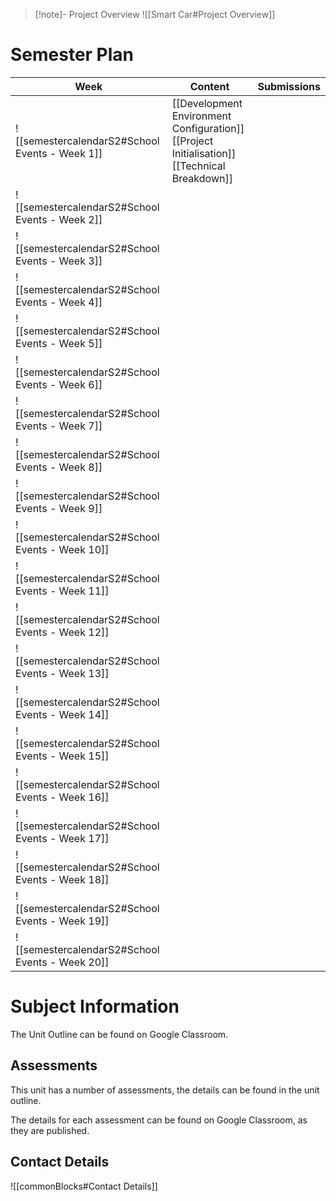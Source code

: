 > [!note]- Project Overview
> ![[Smart Car#Project Overview]]


# Semester Plan


| Week                                            | Content                                                                                            | Submissions |
| ----------------------------------------------- | -------------------------------------------------------------------------------------------------- | ----------- |
| ![[semestercalendarS2#School Events - Week 1]]  | [[Development Environment Configuration]]<br>[[Project Initialisation]]<br>[[Technical Breakdown]] |             |
| ![[semestercalendarS2#School Events - Week 2]]  |                                                                                                    |             |
| ![[semestercalendarS2#School Events - Week 3]]  |                                                                                                    |             |
| ![[semestercalendarS2#School Events - Week 4]]  |                                                                                                    |             |
| ![[semestercalendarS2#School Events - Week 5]]  |                                                                                                    |             |
| ![[semestercalendarS2#School Events - Week 6]]  |                                                                                                    |             |
| ![[semestercalendarS2#School Events - Week 7]]  |                                                                                                    |             |
| ![[semestercalendarS2#School Events - Week 8]]  |                                                                                                    |             |
| ![[semestercalendarS2#School Events - Week 9]]  |                                                                                                    |             |
| ![[semestercalendarS2#School Events - Week 10]] |                                                                                                    |             |
| ![[semestercalendarS2#School Events - Week 11]] |                                                                                                    |             |
| ![[semestercalendarS2#School Events - Week 12]] |                                                                                                    |             |
| ![[semestercalendarS2#School Events - Week 13]] |                                                                                                    |             |
| ![[semestercalendarS2#School Events - Week 14]] |                                                                                                    |             |
| ![[semestercalendarS2#School Events - Week 15]] |                                                                                                    |             |
| ![[semestercalendarS2#School Events - Week 16]] |                                                                                                    |             |
| ![[semestercalendarS2#School Events - Week 17]] |                                                                                                    |             |
| ![[semestercalendarS2#School Events - Week 18]] |                                                                                                    |             |
| ![[semestercalendarS2#School Events - Week 19]] |                                                                                                    |             |
| ![[semestercalendarS2#School Events - Week 20]] |                                                                                                    |             |

# Subject Information

The Unit Outline can be found on Google Classroom.

## Assessments

This unit has a number of assessments, the details can be found in the unit outline.

The details for each assessment can be found on Google Classroom, as they are published.

## Contact Details

![[commonBlocks#Contact Details]]
